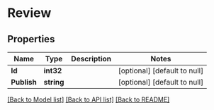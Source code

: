 # Review

## Properties
Name | Type | Description | Notes
------------ | ------------- | ------------- | -------------
**Id** | **int32** |  | [optional] [default to null]
**Publish** | **string** |  | [optional] [default to null]

[[Back to Model list]](../README.md#documentation-for-models) [[Back to API list]](../README.md#documentation-for-api-endpoints) [[Back to README]](../README.md)


